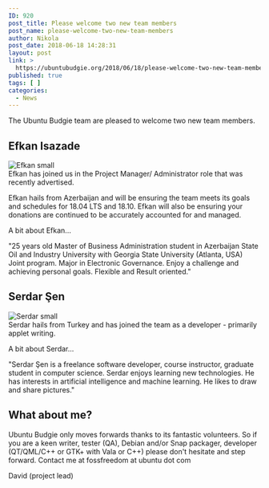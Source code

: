```yaml
---
ID: 920
post_title: Please welcome two new team members
post_name: please-welcome-two-new-team-members
author: Nikola
post_date: 2018-06-18 14:28:31
layout: post
link: >
  https://ubuntubudgie.org/2018/06/18/please-welcome-two-new-team-members/
published: true
tags: [ ]
categories:
  - News
---
```

The Ubuntu Budgie team are pleased to welcome two new team members.
<h2 id="efkan-isazade">Efkan Isazade</h2>
<div class="uk-overlay uk-overlay-hover uk-visible-hover"><img src="https://ubuntubudgie.org/storage/Blog/efkan-small.jpg" alt="Efkan small" />
<div class="uk-overlay-panel uk-overlay-background uk-overlay-fade"></div>
</div>
Efkan has joined us in the Project Manager/ Administrator role that was recently advertised.

Efkan hails from Azerbaijan and will be ensuring the team meets its goals and schedules for 18.04 LTS and 18.10. Efkan will also be ensuring your donations are continued to be accurately accounted for and managed.

A bit about Efkan...

"25 years old Master of Business Administration student in Azerbaijan State Oil and Industry University with Georgia State University (Atlanta, USA) Joint program. Major in Electronic Governance. Enjoy a challenge and achieving personal goals. Flexible and Result oriented."
<h2 id="serdar-en">Serdar Şen</h2>
<div class="uk-overlay uk-overlay-hover uk-visible-hover"><img src="https://ubuntubudgie.org/storage/Blog/serdar-small.jpg" alt="Serdar small" />
<div class="uk-overlay-panel uk-overlay-background uk-overlay-fade"></div>
</div>
Serdar hails from Turkey and has joined the team as a developer - primarily applet writing.

A bit about Serdar...

"Serdar Şen is a freelance software developer, course instructor, graduate student in computer science. Serdar enjoys learning new technologies. He has interests in artificial intelligence and machine learning. He likes to draw and share pictures."
<h2 id="what-about-me-">What about me?</h2>
Ubuntu Budgie only moves forwards thanks to its fantastic volunteers. So if you are a keen writer, tester (QA), Debian and/or Snap packager, developer (QT/QML/C++ or GTK+ with Vala or C++) please don't hesitate and step forward. Contact me at fossfreedom at ubuntu dot com

David (project lead)